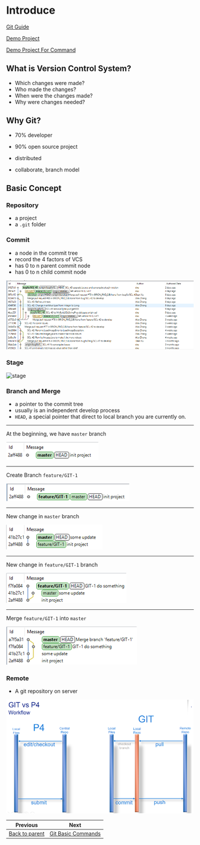 # Introduce

[Git Guide](https://git-scm.com/book/en/v2)

[Demo Project](https://git-brion-us.asml.com:8443/users/dxu/repos/git-demo/browse)

[Demo Project For Command](https://git-brion-us.asml.com:8443/users/dxu/repos/git-command-demo/browse)

## What is Version Control System?

- Which changes were made?
- Who made the changes?
- When were the changes made?
- Why were changes needed?

## Why Git?

- 70% developer
- 90% open source project

- distributed
- collaborate, branch model

## Basic Concept

### Repository

- a project
- a `.git` folder

### Commit

- a node in the commit tree
- record the 4 factors of VCS
- has 0 to n parent commit node
- has 0 to n child commit node

![commit-tree](images/commit-tree.png)


### Stage

![stage](https://git-scm.com/book/en/v2/images/areas.png)


### Branch and Merge

- a pointer to the commit tree
- usually is an independent develop process
- `HEAD`, a special pointer that direct to local branch you are currently on.

---
At the beginning, we have `master` branch

![branch-1](images/branch-1.png)

---
Create Branch `feature/GIT-1`

![branch-2](images/branch-2.png)

---
New change in `master` branch

![branch-3](images/branch-3.png)

---
New change in `feature/GIT-1` branch

![branch-4](images/branch-4.png)

---
Merge `feature/GIT-1` into `master`

![branch-5](images/branch-5.png)

### Remote

- A git repository on server

![remote](images/remote.png)

<!-- PAGE TABLE START -->

| Previous | Next |
| --- | --- |
| [Back to parent](.) | [Git Basic Commands](2-Basics.md) |

<!-- PAGE TABLE END -->
